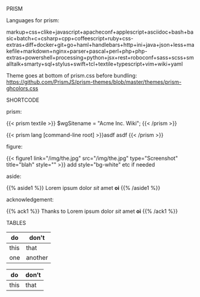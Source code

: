 PRISM

Languages for prism:

markup+css+clike+javascript+apacheconf+applescript+asciidoc+bash+basic+batch+c+csharp+cpp+coffeescript+ruby+css-extras+diff+docker+git+go+haml+handlebars+http+ini+java+json+less+makefile+markdown+nginx+parser+pascal+perl+php+php-extras+powershell+processing+python+jsx+rest+roboconf+sass+scss+smalltalk+smarty+sql+stylus+swift+tcl+textile+typescript+vim+wiki+yaml

Theme goes at bottom of prism.css before bundling:
https://github.com/PrismJS/prism-themes/blob/master/themes/prism-ghcolors.css

SHORTCODE

prism:

{{< prism textile >}}
$wgSitename = "Acme Inc. Wiki";
{{< /prism >}}

{{< prism lang [command-line root] >}}asdf
asdf
{{< /prism >}}

figure:

{{< figure1 link="/img/the.jpg" src="/img/the.jpg" type="Screenshot" title="blah" style="" >}}
add style="bg-white" etc if needed

aside:

{{% aside1 %}}
Lorem ipsum dolor _sit_ amet **oi**
{{% /aside1 %}}

acknowledgement:

{{% ack1 %}}
Thanks to Lorem ipsum dolor _sit_ amet **oi**
{{% /ack1 %}}

TABLES

do | don't
---|---
this|that
one|another

<div class="overflow-scroll">
<table class="table-light overflow-hidden bg-rice-paper-light border rounded">
<thead class="bg-darken-1">
<tr>
<th>do</th>
<th>don&rsquo;t</th>
</tr>
</thead>
</div>

<tbody>
<tr>
<td>this</td>
<td>that</td>
</tr>
</tbody>
</table>
